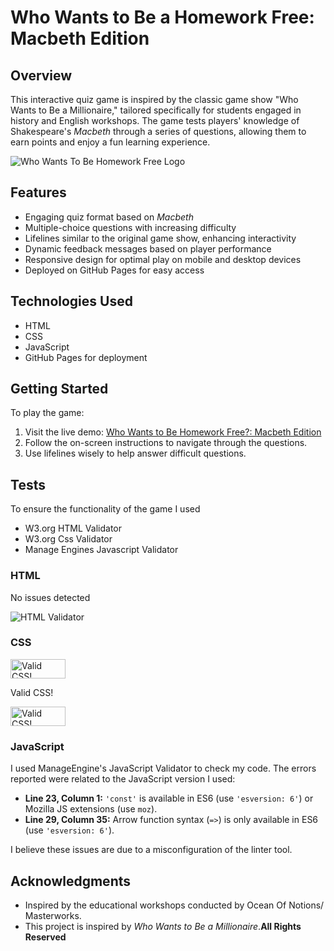 # Who Wants to Be a Homework Free: Macbeth Edition

## Overview
This interactive quiz game is inspired by the classic game show "Who Wants to Be a Millionaire," tailored specifically for students engaged in history and English workshops. The game tests players' knowledge of Shakespeare's *Macbeth* through a series of questions, allowing them to earn points and enjoy a fun learning experience.

![Who Wants To Be Homework Free Logo](https://github.com/user-attachments/assets/e9f96d6c-7f16-4d99-9cfa-16bed339a013)


## Features
- Engaging quiz format based on *Macbeth*
- Multiple-choice questions with increasing difficulty
- Lifelines similar to the original game show, enhancing interactivity
- Dynamic feedback messages based on player performance
- Responsive design for optimal play on mobile and desktop devices
- Deployed on GitHub Pages for easy access

## Technologies Used
- HTML
- CSS
- JavaScript
- GitHub Pages for deployment

## Getting Started
To play the game:
1. Visit the live demo: [Who Wants to Be Homework Free?: Macbeth Edition](https://marmaragain.github.io/JavaSecondSubmit/index.html)
2. Follow the on-screen instructions to navigate through the questions.
3. Use lifelines wisely to help answer difficult questions.

## Tests
To ensure the functionality of the game I used
- W3.org HTML Validator
- W3.org Css Validator
- Manage Engines Javascript Validator

### HTML
No issues detected

![HTML Validator](https://github.com/user-attachments/assets/20391fcc-e7dc-45b8-80fc-68b16d1aeae2)


### CSS
<p>
    <a href="http://jigsaw.w3.org/css-validator/check/referer">
        <img style="border:0;width:88px;height:31px"
            src="http://jigsaw.w3.org/css-validator/images/vcss"
            alt="Valid CSS!" />
    </a>
</p>
            
Valid CSS!
<p>
<a href="http://jigsaw.w3.org/css-validator/check/referer">
    <img style="border:0;width:88px;height:31px"
        src="http://jigsaw.w3.org/css-validator/images/vcss-blue"
        alt="Valid CSS!" />
    </a>
</p>
    
### JavaScript

I used ManageEngine's JavaScript Validator to check my code. The errors reported were related to the JavaScript version I used:

- **Line 23, Column 1:** `'const'` is available in ES6 (use `'esversion: 6'`) or Mozilla JS extensions (use `moz`).
- **Line 29, Column 35:** Arrow function syntax (`=>`) is only available in ES6 (use `'esversion: 6'`).

I believe these issues are due to a misconfiguration of the linter tool.

## Acknowledgments
- Inspired by the educational workshops conducted by Ocean Of Notions/ Masterworks.
- This project is inspired by *Who Wants to Be a Millionaire*.__All Rights Reserved__


